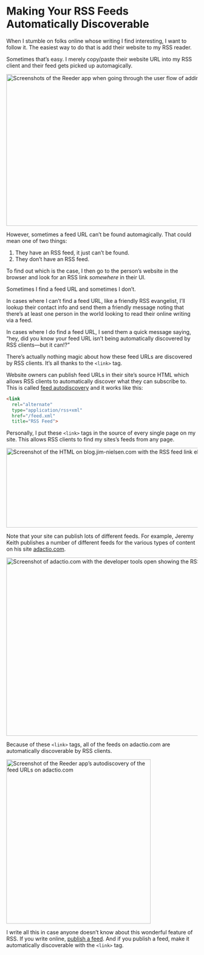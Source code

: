 # Making Your RSS Feeds Automatically Discoverable

When I stumble on folks online whose writing I find interesting, I want to follow it. The easiest way to do that is add their website to my RSS reader.

Sometimes that’s easy. I merely copy/paste their website URL into my RSS client and their feed gets picked up automagically.

<img src="https://cdn.jim-nielsen.com/blog/2021/rss-link-app.png" width="1070" height="400" alt="Screenshots of the Reeder app when going through the user flow of adding an RSS feed." /> 

However, sometimes a feed URL can’t be found automagically. That could mean one of two things:

1. They have an RSS feed, it just can’t be found.
2. They don’t have an RSS feed.

To find out which is the case, I then go to the person’s website in the browser and look for an RSS link _somewhere_ in their UI.

Sometimes I find a feed URL and sometimes I don’t.

In cases where I can’t find a feed URL, like a friendly RSS evangelist, I’ll lookup their contact info and send them a friendly message noting that there’s at least one person in the world looking to read their online writing via a feed.

In cases where I do find a feed URL, I send them a quick message saying, “hey, did you know your feed URL isn’t being automatically discovered by RSS clients—but it can!?”

There’s actually nothing magic about how these feed URLs are discovered by RSS clients. It’s all thanks to the `<link>` tag.

Website owners can publish feed URLs in their site’s source HTML which allows RSS clients to automatically discover what they can subscribe to. This is called [feed autodiscovery](https://blog.whatwg.org/feed-autodiscovery) and it works like this:

```html
<link
  rel="alternate"
  type="application/rss+xml"
  href="/feed.xml"
  title="RSS Feed">
```

Personally, I put these `<link>` tags in the source of every single page on my site. This allows RSS clients to find my sites’s feeds from any page.

<img src="https://cdn.jim-nielsen.com/blog/2021/rss-link-jim-nielsen-code.png" width="680" height="210" alt="Screenshot of the HTML on blog.jim-nielsen.com with the RSS feed link elements defined." /> 

Note that your site can publish lots of different feeds. For example, Jeremy Keith publishes a number of different feeds for the various types of content on his site [adactio.com](https://adactio.com).

<img src="https://cdn.jim-nielsen.com/blog/2021/rss-link-adactio-code.png" width="856" height="470" alt="Screenshot of adactio.com with the developer tools open showing the RSS link tags to his various feed URLs." /> 

Because of these `<link>` tags, all of the feeds on adactio.com are automatically discoverable by RSS clients.

<img src="https://cdn.jim-nielsen.com/blog/2021/rss-link-adactio-feeds.png" width="380" height="433" alt="Screenshot of the Reeder app’s autodiscovery of the feed URLs on adactio.com" /> 

I write all this in case anyone doesn’t know about this wonderful feature of RSS. If you write online, [publish a feed](http://www.landofcode.com/rss-tutorials/rss-publish.php). And if you publish a feed, make it automatically discoverable with the `<link>` tag.